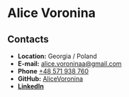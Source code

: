 # Alice Voronina
## Contacts
* **Location:** Georgia / Poland
* **E-mail:** [alice.voroninaa@gmail.com](mailto:alice.voroninaa@gmail.com)
* **Phone** [+48 571 938 760](tel:+48571938760)
* **GitHub:** [AliceVoronina](https://github.com/AliceVoronina)
* **[LinkedIn](https://www.linkedin.com/in/alice-voronina/)** 
